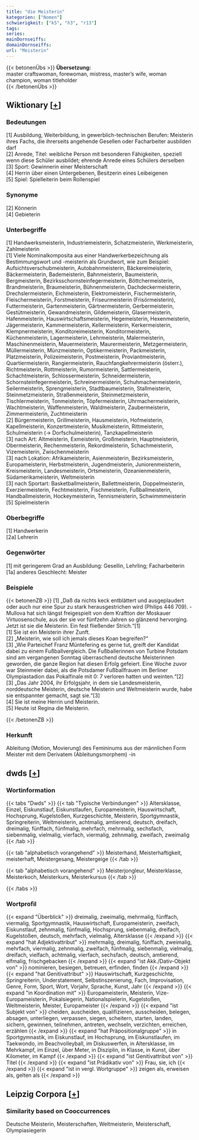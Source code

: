 ```yaml
---
title: "die Meisterin"
kategorien: ["Nomen"]
schwierigkeit: ["k5", "h3", "r13"]
tags:
series:
mainDornseiffs:
domainDornseiffs:
url: "Meisterin"
---
```


{{< betonenÜbs >}}
**Übersetzung:**  
master craftswoman, forewoman, mistress, master’s wife, woman champion, woman titleholder  
{{< /betonenÜbs >}}

## Wiktionary [[+](https://de.wiktionary.org/wiki/Meisterin)]

### Bedeutungen
[1] Ausbildung, Weiterbildung, in gewerblich-technischen Berufen: Meisterin ihres Fachs, die ihrerseits angehende Gesellen oder Facharbeiter ausbilden darf  
[2] Anrede, Titel: weibliche Person mit besonderen Fähigkeiten, speziell wenn diese Schüler ausbildet; ehrende Anrede eines Schülers derselben  
[3] Sport: Gewinnerin einer Meisterschaft  
[4] Herrin über einen Untergebenen, Besitzerin eines Leibeigenen  
[5] Spiel: Spielleiterin beim Rollenspiel  

### Synonyme
[2] Könnerin  
[4] Gebieterin  

### Unterbegriffe
[1] Handwerksmeisterin, Industriemeisterin, Schatzmeisterin, Werkmeisterin, Zahlmeisterin  
[1] Viele Nominalkomposita aus einer Handwerkerbezeichnung als Bestimmungswort und -meisterin als Grundwort, wie zum Beispiel:  
Aufsichtsverschubmeisterin, Autobahnmeisterin, Bäckereimeisterin, Bäckermeisterin, Bademeisterin, Bahnmeisterin, Baumeisterin, Bergmeisterin, Bezirksschornsteinfegermeisterin, Böttchermeisterin, Brandmeisterin, Braumeisterin, Bühnenmeisterin, Dachdeckermeisterin, Drechslermeisterin, Eichmeisterin, Elektromeisterin, Fischermeisterin, Fleischermeisterin, Forstmeisterin, Friseurmeisterin (Frisörmeisterin), Futtermeisterin, Gartenmeisterin, Gärtnermeisterin, Gerbermeisterin, Gestütmeisterin, Gewandmeisterin, Gildemeisterin, Glasermeisterin, Hafenmeisterin, Hauswirtschaftsmeisterin, Hegemeisterin, Hexenmeisterin, Jägermeisterin, Kammermeisterin, Kellermeisterin, Kerkermeisterin, Klempnermeisterin, Konditoreimeisterin, Konditormeisterin, Küchenmeisterin, Lagermeisterin, Lehrmeisterin, Malermeisterin, Maschinenmeisterin, Mauermeisterin, Maurermeisterin, Metzgermeisterin, Müllermeisterin, Münzmeisterin, Optikermeisterin, Packmeisterin, Platzmeisterin, Polizeimeisterin, Postmeisterin, Proviantmeisterin, Quartiermeisterin, Rangiermeisterin, Rauchfangkehrermeisterin (österr.), Richtmeisterin, Rottmeisterin, Rumormeisterin, Sattlermeisterin, Schachtmeisterin, Schlossermeisterin, Schneidermeisterin, Schornsteinfegermeisterin, Schreinermeisterin, Schuhmachermeisterin, Seilermeisterin, Sprengmeisterin, Stadtbaumeisterin, Stallmeisterin, Steinmetzmeisterin, Straßenmeisterin, Steinmetzmeisterin, Tischlermeisterin, Tonmeisterin, Töpfermeisterin, Uhrmachermeisterin, Wachtmeisterin, Waffenmeisterin, Waldmeisterin, Zaubermeisterin, Zimmermeisterin, Zuchtmeisterin  
[2] Bürgermeisterin, Grillmeisterin, Hausmeisterin, Hofmeisterin, Kapellmeisterin, Konzertmeisterin, Musikmeisterin, Rittmeisterin, Schulmeisterin (→ Dorfschulmeisterin), Tanzkapellmeisterin  
[3] nach Art: Altmeisterin, Exmeisterin, Großmeisterin, Hauptmeisterin, Obermeisterin, Rechenmeisterin, Rekordmeisterin, Schachmeisterin, Vizemeisterin, Zwischenmeisterin  
[3] nach Lokation: Afrikameisterin, Asienmeisterin, Bezirksmeisterin, Europameisterin, Herbstmeisterin, Jugendmeisterin, Juniorenmeisterin, Kreismeisterin, Landesmeisterin, Ortsmeisterin, Ozeanienmeisterin, Südamerikameisterin, Weltmeisterin  
[3] nach Sportart: Basketballmeisterin, Ballettmeisterin, Doppelmeisterin, Exerziermeisterin, Fechtmeisterin, Fischmeisterin, Fußballmeisterin, Handballmeisterin, Hockeymeisterin, Tennismeisterin, Schwimmmeisterin  
[5] Spielmeisterin  

### Oberbegriffe
[1] Handwerkerin  
[2a] Lehrerin  

### Gegenwörter
[1] mit geringerem Grad an Ausbildung: Gesellin, Lehrling; Facharbeiterin  
[1a] anderes Geschlecht: Meister  

### Beispiele
{{< betonenZB >}}
[1] „Daß da nichts keck entblättert und ausgeplaudert oder auch nur eine Spur zu stark herausgestrichen wird (Philips 446 709). - Mullova hat sich längst freigespielt von dem Kraftton der Moskauer Virtuosenschule, aus der sie vor fünfzehn Jahren so glänzend hervorging. Jetzt ist sie die Meisterin. Ein fest fließender Strich.“[1]  
[1] Sie ist ein Meisterin ihrer Zunft.  
[2] „Meisterin, wie soll ich jemals dieses Koan begreifen?“  
[3] „Wie Parteichef Franz Müntefering es gerne tut, greift der Kandidat dabei zu einem Fußballvergleich. Die Fußballerinnen von Turbine Potsdam sind am vergangenen Sonntag überraschend deutsche Meisterinnen geworden, die ganze Region hat diesen Erfolg gefeiert. Eine Woche zuvor war Steinmeier dabei, als die Potsdamer Fußballfrauen im Berliner Olympiastadion das Pokalfinale mit 0: 7 verloren hatten und weinten.“[2]  
[3] „Das Jahr 2004, ihr Erfolgsjahr, in dem sie Landesmeisterin, norddeutsche Meisterin, deutsche Meisterin und Weltmeisterin wurde, habe sie entspannter gemacht, sagt sie.“[3]  
[4] Sie ist meine Herrin und Meisterin.  
[5] Heute ist Regina die Meisterin.  

{{< /betonenZB >}}
### Herkunft
Ableitung (Motion, Movierung) des Femininums aus der männlichen Form Meister mit dem Derivatem (Ableitungsmorphem) -in  



## dwds [[+](https://www.dwds.de/wb/Meisterin)]

### Wortinformation
{{< tabs "Dwds" >}}
{{< tab "Typische Verbindungen" >}}
Altersklasse, Einzel, Eiskunstlauf, Eiskunstlaufen, Europameisterin, Hauswirtschaft, Hochsprung, Kugelstoßen, Kurzgeschichte, Meisterin, Sportgymnastik, Springreiterin, Weltmeisterin, achtmalig, amtierend, deutsch, dreifach, dreimalig, fünffach, fünfmalig, mehrfach, mehrmalig, sechsfach, siebenmalig, vielmalig, vierfach, viermalig, zehnmalig, zweifach, zweimalig
{{< /tab >}}

{{< tab "alphabetisch vorangehend" >}}
Meisterhand, Meisterhaftigkeit, meisterhaft, Meistergesang, Meistergeige
{{< /tab >}}

{{< tab "alphabetisch vorangehend" >}}
Meisterjongleur, Meisterklasse, Meisterkoch, Meisterkurs, Meisterkursus
{{< /tab >}}

{{< /tabs >}}

### Wortprofil
{{< expand "Überblick" >}} dreimalig, zweimalig, mehrmalig, fünffach, viermalig, Sportgymnastik, Hauswirtschaft, Europameisterin, zweifach, Eiskunstlauf, zehnmalig, fünfmalig, Hochsprung, siebenmalig, dreifach, Kugelstoßen, deutsch, mehrfach, vielmalig, Altersklasse {{< /expand >}}
{{< expand "hat Adjektivattribut" >}} mehrmalig, dreimalig, fünffach, zweimalig, mehrfach, viermalig, zehnmalig, zweifach, fünfmalig, siebenmalig, vielmalig, dreifach, vielfach, achtmalig, vierfach, sechsfach, deutsch, amtierend, elfmalig, frischgebacken {{< /expand >}}
{{< expand "ist Akk./Dativ-Objekt von" >}} nominieren, besiegen, betreuen, erfinden, finden {{< /expand >}}
{{< expand "hat Genitivattribut" >}} Hauswirtschaft, Kurzgeschichte, Springreiterin, Understatement, Selbstinszenierung, Fach, Improvisation, Genre, Form, Sport, Wort, Vorjahr, Sprache, Kunst, Jahr {{< /expand >}}
{{< expand "in Koordination mit" >}} Europameisterin, Meisterin, Vize-Europameisterin, Pokalsiegerin, Nationalspielerin, Kugelstoßen, Weltmeisterin, Meister, Europameister {{< /expand >}}
{{< expand "ist Subjekt von" >}} cheiden, auscheiden, qualifizieren, ausscheiden, belegen, absagen, unterliegen, verpassen, siegen, scheitern, starten, landen, sichern, gewinnen, teilnehmen, antreten, wechseln, verzichten, erreichen, erzählen {{< /expand >}}
{{< expand "hat Präpositionalgruppe" >}} in Sportgymnastik, im Eiskunstlauf, im Hochsprung, im Eiskunstlaufen, im Taekwondo, im Beachvolleyball, im Diskuswerfen, in Altersklasse, im Mehrkampf, im Einzel, über Meter, in Disziplin, in Klasse, in Kunst, über Kilometer, im Kampf {{< /expand >}}
{{< expand "ist Genitivattribut von" >}} Titel {{< /expand >}}
{{< expand "ist Prädikativ von" >}} Frau, sie, ich {{< /expand >}}
{{< expand "ist in vergl. Wortgruppe" >}} zeigen als, erweisen als, gelten als {{< /expand >}}

## Leipzig Corpora [[+](https://corpora.uni-leipzig.de/en/res?word=Meisterin&corpusId=deu_newscrawl-public_2018)]


### Similarity based on Cooccurrences
Deutsche Meisterin, Meisterschaften, Weltmeisterin, Meisterschaft, Olympiasiegerin

